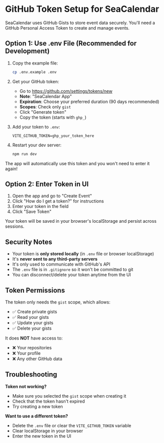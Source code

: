 # GitHub Token Setup for SeaCalendar

SeaCalendar uses GitHub Gists to store event data securely. You'll need a GitHub Personal Access Token to create and manage events.

## Option 1: Use .env File (Recommended for Development)

1. Copy the example file:
   ```bash
   cp .env.example .env
   ```

2. Get your GitHub token:
   - Go to https://github.com/settings/tokens/new
   - **Note**: "SeaCalendar App"
   - **Expiration**: Choose your preferred duration (90 days recommended)
   - **Scopes**: Check only `gist`
   - Click "Generate token"
   - Copy the token (starts with `ghp_`)

3. Add your token to `.env`:
   ```
   VITE_GITHUB_TOKEN=ghp_your_token_here
   ```

4. Restart your dev server:
   ```bash
   npm run dev
   ```

The app will automatically use this token and you won't need to enter it again!

## Option 2: Enter Token in UI

1. Open the app and go to "Create Event"
2. Click "How do I get a token?" for instructions
3. Enter your token in the field
4. Click "Save Token"

Your token will be saved in your browser's localStorage and persist across sessions.

## Security Notes

- Your token is **only stored locally** (in `.env` file or browser localStorage)
- It's **never sent to any third-party servers**
- It's only used to communicate with GitHub's API
- The `.env` file is in `.gitignore` so it won't be committed to git
- You can disconnect/delete your token anytime from the UI

## Token Permissions

The token only needs the `gist` scope, which allows:
- ✅ Create private gists
- ✅ Read your gists
- ✅ Update your gists
- ✅ Delete your gists

It does **NOT** have access to:
- ❌ Your repositories
- ❌ Your profile
- ❌ Any other GitHub data

## Troubleshooting

**Token not working?**
- Make sure you selected the `gist` scope when creating it
- Check that the token hasn't expired
- Try creating a new token

**Want to use a different token?**
- Delete the `.env` file or clear the `VITE_GITHUB_TOKEN` variable
- Clear localStorage in your browser
- Enter the new token in the UI
